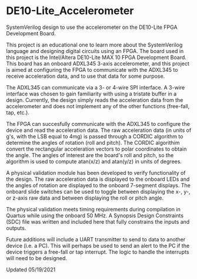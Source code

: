 # DE10-Lite_Accelerometer
SystemVerilog design to use the accelerometer on the DE10-Lite FPGA Development Board.

This project is an educational one to learn more about the SystemVerilog language and designing digital circuits using an FPGA.
The board used in this project is the Intel/Altera DE10-Lite MAX 10 FPGA Development Board.
This board has an onboard ADXL345 3-axis accelerometer, and this project is aimed at configuring the FPGA to communicate
with the ADXL345 to receive acceleration data, and to use that data for some purpose.

The ADXL345 can communicate via a 3- or 4-wire SPI interface. A 3-wire interface was chosen to gain familiarity with
using a tristate buffer in a design. Currently, the design simply reads the acceleration data from the accelerometer
and does not implement any of the other functions (free-fall, tap, etc.). 

The FPGA can succesfully communicate with the ADXL345 to configure the device and read the acceleration data. The raw acceleration
data (in units of g's, with the LSB equal to 4mg) is passed through a CORDIC algorithm to determine the angles of rotation (roll and pitch).
The CORDIC algorithim convert the rectangular acceleration vectors to polar coordinates to obtain the angle. The angles of interest are
the board's roll and pitch, so the algorithm is used to compute atan(x/z) and atan(y/z) in units of degrees.

A physical validation module has been developed to verify functionality of the design. The raw acceleration data is displayed to
the onboard LEDs and the angles of rotation are displayed to the onboard 7-segment displays. The onboard slide switches can be used
to toggle between displaying the x-, y-, or z-axis raw data and between displaying the roll or pitch angle.

The physical validation meets timing requirements during compilation in Quartus while using the onboard 50 MHz.
A Synopsis Design Constraints (SDC) file was written and included here that fully constrains the inputs and outputs.

Future additions will include a UART transmitter to send to data to another device (i.e. a PC). This will perhaps be used to send an
alert to the PC if the device triggers a free-fall or tap interrupt. The logic to handle the interrupts will need to be designed.

Updated 05/19/2021
